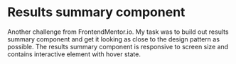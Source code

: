 # Results summary component
Another challenge from FrontendMentor.io. My task was to build out results summary component and get it 
looking as close to the design pattern as possible. The results summary component is responsive to screen 
size and contains interactive element with hover state.
